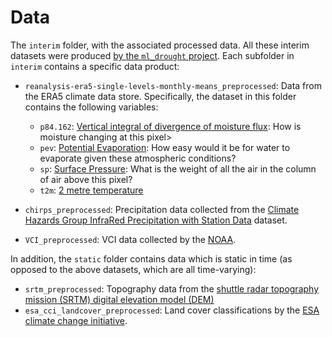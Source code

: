# Data

The `interim` folder, with the associated processed data. All these interim datasets were produced [by the `ml_drought` project](https://github.com/esowc/ml_drought/tree/master/src/preprocess). Each subfolder in `interim` contains a specific data product:

- `reanalysis-era5-single-levels-monthly-means_preprocessed`: Data from the ERA5 climate data store. Specifically, the dataset in this folder contains the following variables:
    - 	`p84.162`: [Vertical integral of divergence of moisture flux](https://apps.ecmwf.int/codes/grib/param-db?id=162084): How is moisture changing at this pixel>
    - `pev`: [Potential Evaporation](https://apps.ecmwf.int/codes/grib/param-db?id=228251): How easy would it be for water to evaporate given these atmospheric conditions?
    - `sp`: [Surface Pressure](https://apps.ecmwf.int/codes/grib/param-db?id=134): What is the weight of all the air in the column of air above this pixel?
    - `t2m`: [2 metre temperature](https://confluence.ecmwf.int/display/CKB/ERA5%3A+2+metre+temperature)

- `chirps_preprocessed`: Precipitation data collected from the [Climate Hazards Group InfraRed Precipitation with Station Data](https://www.chc.ucsb.edu/data/chirps) dataset.

- `VCI_preprocessed`: VCI data collected by the [NOAA](https://www.star.nesdis.noaa.gov/smcd/emb/vci/VH/vh_validation_AUSwheat.php).

In addition, the `static` folder contains data which is static in time (as opposed to the above datasets, which are all time-varying):
- `srtm_preprocessed`: Topography data from the [shuttle radar topography mission (SRTM) digital elevation model (DEM)](https://www2.jpl.nasa.gov/srtm/)
- `esa_cci_landcover_preprocessed`: Land cover classifications by the [ESA climate change initiative](http://www.esa-landcover-cci.org/).
